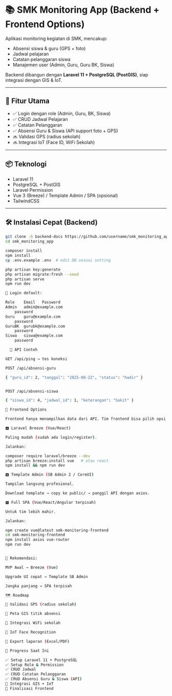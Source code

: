 # 📚 SMK Monitoring App (Backend + Frontend Options)

Aplikasi monitoring kegiatan di SMK, mencakup:
- Absensi siswa & guru (GPS + foto)
- Jadwal pelajaran
- Catatan pelanggaran siswa
- Manajemen user (Admin, Guru, Guru BK, Siswa)

Backend dibangun dengan **Laravel 11 + PostgreSQL (PostGIS)**, siap integrasi dengan GIS & IoT.

---

## 🚀 Fitur Utama
- ✅ Login dengan role (Admin, Guru, BK, Siswa)
- ✅ CRUD Jadwal Pelajaran
- ✅ Catatan Pelanggaran
- ✅ Absensi Guru & Siswa (API support foto + GPS)
- 🔜 Validasi GPS (radius sekolah)
- 🔜 Integrasi IoT (Face ID, WiFi Sekolah)

---

## 📦 Teknologi
- Laravel 11
- PostgreSQL + PostGIS
- Laravel Permission
- Vue 3 (Breeze) / Template Admin / SPA (opsional)
- TailwindCSS

---

## 🛠 Instalasi Cepat (Backend)
```bash
git clone -b backend-docs https://github.com/username/smk_monitoring_app.git
cd smk_monitoring_app

composer install
npm install
cp .env.example .env  # edit DB sesuai setting

php artisan key:generate
php artisan migrate:fresh --seed
php artisan serve
npm run dev

👤 Login default:

Role	Email	Password
Admin	admin@example.com
	password
Guru	guru@example.com
	password
GuruBK	gurubk@example.com
	password
Siswa	siswa@example.com
	password

  📡 API Contoh

GET /api/ping → tes koneksi

POST /api/absensi-guru

{ "guru_id": 2, "tanggal": "2025-08-22", "status": "hadir" }


POST /api/absensi-siswa

{ "siswa_id": 4, "jadwal_id": 1, "keterangan": "Sakit" }

🎨 Frontend Options

Frontend hanya menampilkan data dari API. Tim frontend bisa pilih opsi sesuai kemampuan:

🅰️ Laravel Breeze (Vue/React)

Paling mudah (sudah ada login/register).

Jalankan:

composer require laravel/breeze --dev
php artisan breeze:install vue   # atau react
npm install && npm run dev

🅱️ Template Admin (SB Admin 2 / CoreUI)

Tampilan langsung profesional.

Download template → copy ke public/ → panggil API dengan axios.

🅾️ Full SPA (Vue/React/Angular terpisah)

Untuk tim lebih mahir.

Jalankan:

npm create vue@latest smk-monitoring-frontend
cd smk-monitoring-frontend
npm install axios vue-router
npm run dev


🚦 Rekomendasi:

MVP Awal → Breeze (Vue)

Upgrade UI cepat → Template SB Admin

Jangka panjang → SPA terpisah

🗺 Roadmap

🔲 Validasi GPS (radius sekolah)

🔲 Peta GIS titik absensi

🔲 Integrasi WiFi sekolah

🔲 IoT Face Recognition

🔲 Export laporan (Excel/PDF)

📌 Progress Saat Ini

✅ Setup Laravel 11 + PostgreSQL
✅ Setup Role & Permission
✅ CRUD Jadwal
✅ CRUD Catatan Pelanggaran
✅ CRUD Absensi Guru & Siswa (API)
🔲 Integrasi GIS + IoT
🔲 Finalisasi Frontend
